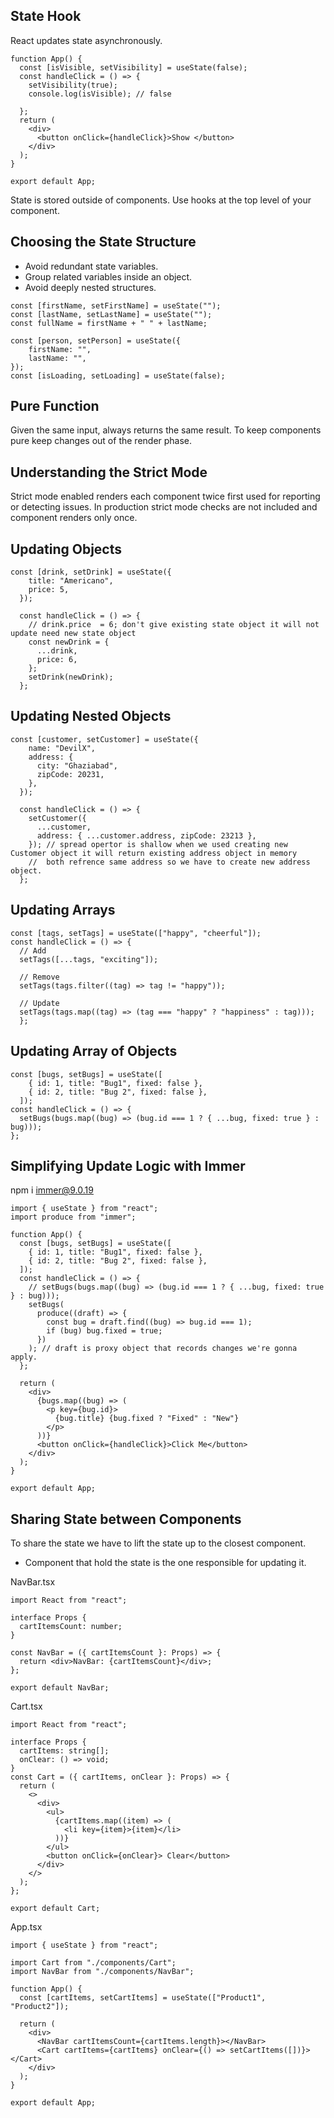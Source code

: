 ## State Hook

React updates state asynchronously.
```tsx
function App() {
  const [isVisible, setVisibility] = useState(false);
  const handleClick = () => {
    setVisibility(true);
    console.log(isVisible); // false
    
  };
  return (
    <div>
      <button onClick={handleClick}>Show </button>
    </div>
  );
}

export default App;
```

State is stored outside of components.
Use hooks at the top level of your component.

## Choosing the State Structure

- Avoid redundant state variables.
- Group related variables inside an object.
- Avoid deeply nested structures.
```tsx
const [firstName, setFirstName] = useState("");
const [lastName, setLastName] = useState("");
const fullName = firstName + " " + lastName;

const [person, setPerson] = useState({
    firstName: "",
    lastName: "",
}); 
const [isLoading, setLoading] = useState(false);
```

## Pure Function

Given the same input, always returns the same result.
To keep components pure keep changes out of the render phase.

## Understanding the Strict Mode

Strict mode enabled renders each component twice first used for reporting or detecting issues.
In production strict mode checks are not included and component renders only once.

## Updating Objects

```tsx
const [drink, setDrink] = useState({
    title: "Americano",
    price: 5,
  });

  const handleClick = () => {
    // drink.price  = 6; don't give existing state object it will not update need new state object
    const newDrink = {
      ...drink,
      price: 6,
    };
    setDrink(newDrink);
  };

```


## Updating Nested Objects

```tsx
const [customer, setCustomer] = useState({
    name: "DevilX",
    address: {
      city: "Ghaziabad",
      zipCode: 20231,
    },
  });

  const handleClick = () => {
    setCustomer({
      ...customer,
      address: { ...customer.address, zipCode: 23213 },
    }); // spread opertor is shallow when we used creating new Customer object it will return existing address object in memory
    //  both refrence same address so we have to create new address object.
  };
```

## Updating Arrays
```tsx
const [tags, setTags] = useState(["happy", "cheerful"]);
const handleClick = () => {
  // Add
  setTags([...tags, "exciting"]);

  // Remove
  setTags(tags.filter((tag) => tag != "happy"));

  // Update
  setTags(tags.map((tag) => (tag === "happy" ? "happiness" : tag)));
  };
```

## Updating Array of Objects
```tsx
const [bugs, setBugs] = useState([
    { id: 1, title: "Bug1", fixed: false },
    { id: 2, title: "Bug 2", fixed: false },
  ]);
const handleClick = () => {
  setBugs(bugs.map((bug) => (bug.id === 1 ? { ...bug, fixed: true } : bug)));
};
```

## Simplifying Update Logic with Immer

npm i immer@9.0.19

```tsx
import { useState } from "react";
import produce from "immer";

function App() {
  const [bugs, setBugs] = useState([
    { id: 1, title: "Bug1", fixed: false },
    { id: 2, title: "Bug 2", fixed: false },
  ]);
  const handleClick = () => {
    // setBugs(bugs.map((bug) => (bug.id === 1 ? { ...bug, fixed: true } : bug)));
    setBugs(
      produce((draft) => {
        const bug = draft.find((bug) => bug.id === 1);
        if (bug) bug.fixed = true;
      })
    ); // draft is proxy object that records changes we're gonna apply.
  };

  return (
    <div>
      {bugs.map((bug) => (
        <p key={bug.id}>
          {bug.title} {bug.fixed ? "Fixed" : "New"}
        </p>
      ))}
      <button onClick={handleClick}>Click Me</button>
    </div>
  );
}

export default App;
```

## Sharing State between Components

To share the state we have to lift the state up to the closest component.

- Component that hold the state is the one responsible for updating it.

NavBar.tsx
```tsx
import React from "react";

interface Props {
  cartItemsCount: number;
}

const NavBar = ({ cartItemsCount }: Props) => {
  return <div>NavBar: {cartItemsCount}</div>;
};

export default NavBar;

```

Cart.tsx
```tsx
import React from "react";

interface Props {
  cartItems: string[];
  onClear: () => void;
}
const Cart = ({ cartItems, onClear }: Props) => {
  return (
    <>
      <div>
        <ul>
          {cartItems.map((item) => (
            <li key={item}>{item}</li>
          ))}
        </ul>
        <button onClick={onClear}> Clear</button>
      </div>
    </>
  );
};

export default Cart;
```

App.tsx
```tsx
import { useState } from "react";

import Cart from "./components/Cart";
import NavBar from "./components/NavBar";

function App() {
  const [cartItems, setCartItems] = useState(["Product1", "Product2"]);

  return (
    <div>
      <NavBar cartItemsCount={cartItems.length}></NavBar>
      <Cart cartItems={cartItems} onClear={() => setCartItems([])}></Cart>
    </div>
  );
}

export default App;
```

